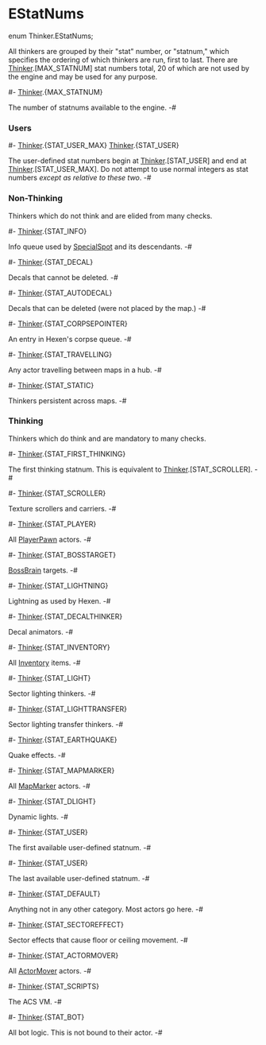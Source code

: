 # EStatNums

[ActorMover]: ../../MapFuncs/ActorMover.md
[BossBrain]: ../../Doom/BossBrain.md
[Inventory]: ../../Inventory/Inventory.md
[MapMarker]: ../../MapFuncs/MapMarker.md
[PlayerPawn]: ../../Players/PlayerPawn.md
[SpecialSpot]: ../../MapFuncs/SpecialSpot.md
[Thinker]: ../Thinker.md

<!-- api-declaration -->
enum Thinker.EStatNums;

<!-- api-definition -->
All thinkers are grouped by their "stat" number, or "statnum," which
specifies the ordering of which thinkers are run, first to last. There
are [Thinker].[MAX_STATNUM] stat numbers total, 20 of which are not
used by the engine and may be used for any purpose.

<!-- api-variants -->
#-
[Thinker].{MAX_STATNUM}

The number of statnums available to the engine.
-#

### Users

#-
[Thinker].{STAT_USER_MAX}
[Thinker].{STAT_USER}

The user-defined stat numbers begin at [Thinker].[STAT_USER] and end at
[Thinker].[STAT_USER_MAX]. Do not attempt to use normal integers as stat
numbers *except as relative to these two*.
-#

### Non-Thinking

Thinkers which do not think and are elided from many checks.

#-
[Thinker].{STAT_INFO}

Info queue used by [SpecialSpot] and its descendants.
-#

#-
[Thinker].{STAT_DECAL}

Decals that cannot be deleted.
-#

#-
[Thinker].{STAT_AUTODECAL}

Decals that can be deleted (were not placed by the map.)
-#

#-
[Thinker].{STAT_CORPSEPOINTER}

An entry in Hexen's corpse queue.
-#

#-
[Thinker].{STAT_TRAVELLING}

Any actor travelling between maps in a hub.
-#

#-
[Thinker].{STAT_STATIC}

Thinkers persistent across maps.
-#

### Thinking

Thinkers which do think and are mandatory to many checks.

#-
[Thinker].{STAT_FIRST_THINKING}

The first thinking statnum. This is equivalent to
[Thinker].[STAT_SCROLLER].
-#

#-
[Thinker].{STAT_SCROLLER}

Texture scrollers and carriers.
-#

#-
[Thinker].{STAT_PLAYER}

All [PlayerPawn] actors.
-#

#-
[Thinker].{STAT_BOSSTARGET}

[BossBrain] targets.
-#

#-
[Thinker].{STAT_LIGHTNING}

Lightning as used by Hexen.
-#

#-
[Thinker].{STAT_DECALTHINKER}

Decal animators.
-#

#-
[Thinker].{STAT_INVENTORY}

All [Inventory] items.
-#

#-
[Thinker].{STAT_LIGHT}

Sector lighting thinkers.
-#

#-
[Thinker].{STAT_LIGHTTRANSFER}

Sector lighting transfer thinkers.
-#

#-
[Thinker].{STAT_EARTHQUAKE}

Quake effects.
-#

#-
[Thinker].{STAT_MAPMARKER}

All [MapMarker] actors.
-#

#-
[Thinker].{STAT_DLIGHT}

Dynamic lights.
-#

#-
[Thinker].{STAT_USER}

The first available user-defined statnum.
-#

#-
[Thinker].{STAT_USER}

The last available user-defined statnum.
-#

#-
[Thinker].{STAT_DEFAULT}

Anything not in any other category. Most actors go here.
-#

#-
[Thinker].{STAT_SECTOREFFECT}

Sector effects that cause floor or ceiling movement.
-#

#-
[Thinker].{STAT_ACTORMOVER}

All [ActorMover] actors.
-#

#-
[Thinker].{STAT_SCRIPTS}

The ACS VM.
-#

#-
[Thinker].{STAT_BOT}

All bot logic. This is not bound to their actor.
-#
